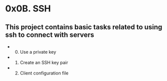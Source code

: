 # 0x0B. SSH
## This project contains basic tasks related to using ssh to connect with servers
* 0. Use a private key
* 1. Create an SSH key pair
* 2. Client configuration file

